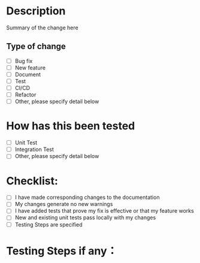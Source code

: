 # Description

Summary of the change here

## Type of change

- [ ] Bug fix
- [ ] New feature
- [ ] Document
- [ ] Test
- [ ] CI/CD
- [ ] Refactor
- [ ] Other, please specify detail below

# How has this been tested

- [ ] Unit Test
- [ ] Integration Test
- [ ] Other, please specify detail below

# Checklist:

- [ ] I have made corresponding changes to the documentation
- [ ] My changes generate no new warnings
- [ ] I have added tests that prove my fix is effective or that my feature works
- [ ] New and existing unit tests pass locally with my changes
- [ ] Testing Steps are specified

# Testing Steps if any：